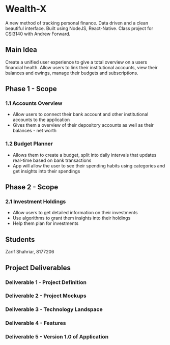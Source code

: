 # Wealth-X

A new method of tracking personal finance. Data driven and a clean beautiful interface. Built using NodeJS, React-Native. Class project for CSI3140 with Andrew Forward.

## Main Idea
Create a unified user experience to give a total overview on a users financial health. Allow users to link their institutional accounts, view their balances and owings, manage their budgets and subscriptions.

## Phase 1 - Scope
### 1.1 Accounts Overview
* Allow users to connect their bank account and other institutional accounts to the application
* Gives them a overview of their depository accounts as well as their balances - net worth
### 1.2 Budget Planner
* Allows them to create a budget, split into daily intervals that updates real-time based on bank transactions
* App will allow the user to see their spending habits using categories and get insights into their spendings

## Phase 2 - Scope
### 2.1 Investment Holdings
* Allow users to get detailed information on their investments
* Use algorithms to grant them insights into their holdings
* Help them plan for investments

## Students
Zarif Shahriar, 8177206

## Project Deliverables
### Deliverable 1 - Project Definition
### Deliverable 2 - Project Mockups
### Deliverable 3 - Technology Landspace
### Deliverable 4 - Features
### Deliverable 5 - Version 1.0 of Application
